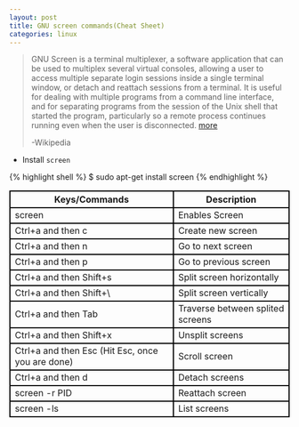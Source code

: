 ```yaml
---
layout: post
title: GNU screen commands(Cheat Sheet)
categories: linux
---
```

>GNU Screen is a terminal multiplexer, a software application that can be used to multiplex several virtual consoles, allowing a user to access multiple separate login sessions inside a single terminal window, or detach and reattach sessions from a terminal. It is useful for dealing with multiple programs from a command line interface, and for separating programs from the session of the Unix shell that started the program, particularly so a remote process continues running even when the user is disconnected. [more](https://en.wikipedia.org/wiki/GNU_Screen)
>
>-Wikipedia

* Install `screen`

{% highlight shell %}
$ sudo apt-get install screen
{% endhighlight %}
<style>
.tablelines table, .tablelines td, .tablelines th {
        border: 2px solid black;
        }
</style>


<table class="tablelines">
<tr>
 <th>Keys/Commands</th><th>Description</th>
</tr>
<tr>
 <td>screen</td><td>Enables Screen</td>
</tr>
<tr>
 <td>Ctrl+a and then c</td><td>Create new screen</td>
</tr>
<tr>
 <td>Ctrl+a and then n</td><td>Go to next screen</td>
</tr>
<tr>
 <td>Ctrl+a and then p</td><td>Go to previous screen</td>
</tr>
<tr>
 <td>Ctrl+a and then Shift+s</td><td>Split screen horizontally</td>
</tr>
<tr>
 <td>Ctrl+a and then Shift+\</td><td>Split screen vertically</td>
</tr>
<tr>
 <td>Ctrl+a and then Tab</td><td>Traverse between splited screens</td>
</tr>
<tr>
 <td>Ctrl+a and then Shift+x</td><td>Unsplit screens</td>
</tr>
<tr>
 <td>Ctrl+a and then Esc (Hit Esc, once you are done)    </td><td>Scroll screen</td>
</tr>
<tr>
 <td>Ctrl+a and then d</td><td>Detach screens</td>
</tr>
<tr>
 <td>screen -r PID</td><td>Reattach screen</td>
</tr>
<tr>
 <td>screen -ls</td><td>List screens</td>
</tr>
</table>
